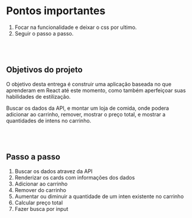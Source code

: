 # Pontos **importantes**

1. Focar na funcionalidade e deixar o css por ultimo.
2. Seguir o passo a passo.

<br/>
<br/>

##  Objetivos do projeto

 O objetivo desta entrega é construir uma aplicação baseada no que aprenderam em React até este momento, como também aperfeiçoar suas habilidades de estilização.

 Buscar os dados da API, e montar um loja de comida, onde podera adicionar ao carrinho, remover, mostrar o preço total, e mostrar a quantidades de intens no carrinho.

<br/>
<br/>

 ## Passo a passo

 1. Buscar os dados atravez da API
 2. Renderizar os cards com informações dos dados
 3. Adicionar ao carrinho
 4. Remover do carrinho
 5. Aumentar ou diminuir a quantidade de um inten existente no carrinho
 6. Calcular preço total
 7. Fazer busca por input